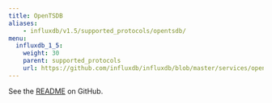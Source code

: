 ```yaml
---
title: OpenTSDB
aliases:
    - influxdb/v1.5/supported_protocols/opentsdb/
menu:
  influxdb_1_5:
    weight: 30
    parent: supported_protocols
    url: https://github.com/influxdb/influxdb/blob/master/services/opentsdb/README.md
---
```


See the [README](https://github.com/influxdata/influxdb/blob/master/services/opentsdb/README.md) on GitHub.
